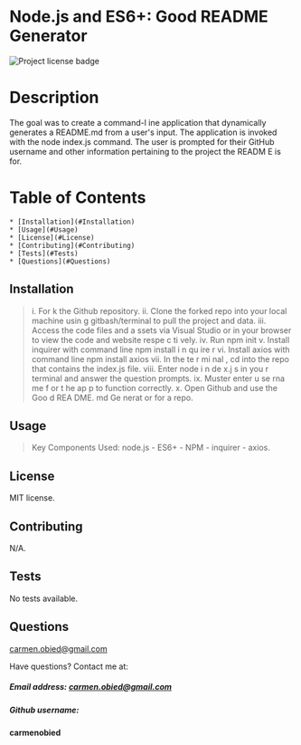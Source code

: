 

 # Node.js and ES6+: Good README Generator

  ![Project license badge](https://img.shields.io/badge/license-MIT-brightgreen)      

  # Description
  The goal was to create a command-l ine application that dynamically generates a README.md from a user's input. The application is invoked with the node index.js command. The user is prompted for their GitHub username and other information pertaining to the project the READM E is for.

  # Table of Contents

    * [Installation](#Installation)
    * [Usage](#Usage)
    * [License](#License)
    * [Contributing](#Contributing)
    * [Tests](#Tests)
    * [Questions](#Questions)
  
  ## Installation
  > i. For k the Github repository. ii. Clone the forked repo into your local machine usin g gitbash/terminal to pull the project and data. iii. Access the code files and a ssets via Visual Studio or in your browser to view the code and website respe c ti vely. iv. Run npm init v. Install inquirer with command line npm install i n qu ire r vi. Install axios with command line npm install axios vii. In the te r mi nal , cd into the repo that contains the index.js file. viii. Enter node i n de x.j s in you r terminal and answer the question prompts. ix. Muster enter u se rna me f or t he ap p to function correctly. x. Open Github and use the Goo d REA DME. md Ge nerat or for a repo.

  ## Usage
  > Key Components Used: node.js - ES6+ - NPM - inquirer - axios.

  ## License
  MIT license. 

  ## Contributing
  N/A.

  ## Tests
  No tests available.

  ## Questions
  carmen.obied@gmail.com
  
 Have questions? Contact me at:
 ##### Email address: carmen.obied@gmail.com
 ##### Github username:  
**carmenobied**

  